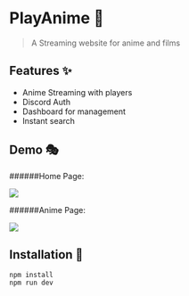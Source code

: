 # PlayAnime 🍿

> A Streaming website for anime and films

## Features ✨

- Anime Streaming with players
- Discord Auth
- Dashboard for management
- Instant search

## Demo 🎭

######Home Page:

![](https://media.discordapp.net/attachments/1008788254495080559/1008789701647413308/unknown.png)

######Anime Page:

![](https://cdn.discordapp.com/attachments/1008788254495080559/1008789701269921842/unknown1.png)

## Installation 🔧

```
npm install
npm run dev
```
